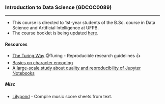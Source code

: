 ### Introduction to Data Science (GDCOC0089)
---

- This course is directed to 1st-year students of the B.Sc. course in Data Science and Artificial Intelligence at UFPB.
- The course booklet is being updated [here](https://gcpeixoto.github.io/ICD).

#### Resources

- [The Turing Way](https://the-turing-way.netlify.app/reproducible-research/overview.html) @Turing - Reproducible research guidelines <span>&#128077;</span>
- [Basics on character encoding](https://www.slideshare.net/fischertrav/character-encoding-unicode-how-to-with-dignity-33352863)
- [A large-scale study about quality and reproducibility of Jupyter Notebooks](http://www.ic.uff.br/~leomurta/papers/pimentel2019a.pdf)

##### Misc 

- [Lilypond](http://lilypond.org/text-input.html) - Compile music score sheets from text. 



